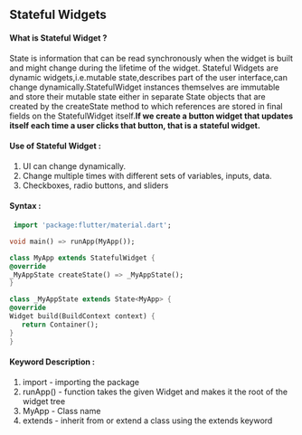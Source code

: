 ## Stateful Widgets
#### What is Stateful Widget ?
State is information that can be read synchronously when the widget is built and might change during the lifetime of the widget. 
 Stateful Widgets are dynamic widgets,i.e.mutable state,describes part of the user interface,can change dynamically.StatefulWidget instances 
 themselves are immutable and store their mutable state either in separate State objects that are created by the createState method to which references are stored in 
 final fields on the StatefulWidget itself.**If we create a button widget that updates itself each time a user clicks that button, that is a stateful widget.**
 #### Use of Stateful Widget :

1. UI can change dynamically. </li>
2. Change multiple times with different sets of variables, inputs, data.</li>
3. Checkboxes, radio buttons, and sliders</li>
#### Syntax :
 ```dart
  import 'package:flutter/material.dart';

void main() => runApp(MyApp());

class MyApp extends StatefulWidget {
@override
_MyAppState createState() => _MyAppState();
}

class _MyAppState extends State<MyApp> {
@override
Widget build(BuildContext context) {
	return Container();
}
}
```
#### Keyword Description :
1. import   - importing the package
2. runApp() - function takes the given Widget and makes it the root of the widget tree
3. MyApp    - Class name
4. extends  -  inherit from or extend a class using the extends keyword